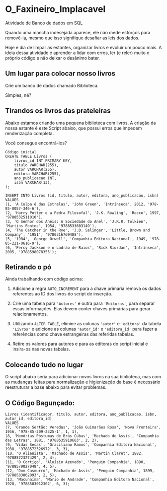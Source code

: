# O_Faxineiro_Implacavel
Atividade de Banco de dados em SQL

Quando uma mancha indesejada aparece, ele não mede esforços para removê-la, mesmo que isso signifique desafiar as leis dos dados.

Hoje é dia de limpar as estantes, organizar livros e evoluir um pouco mais. 
A ideia dessa atividade é aprender a lidar com erros, ler (e reler) muito o próprio código e não deixar o desânimo bater.

## Um lugar para colocar nosso livros 
Crie um banco de dados chamado Biblioteca.

Simples, né?

## Tirandos os livros das prateleiras
Abaixo estamos criando uma pequena biblioteca com livros. 
A criação da nossa estante é este Script abaixo, que possui erros que impedem renderização completa. 

Você consegue encontrá-los?

```
Código inicial
CREATE TABLE Livros (
    livros_id INT PRIMARY KEY,
    titulo VARCHAR(255),
    autor VARCHAR(255),
    editora VARCHAR(255),
    ano_publicacao INT,
    isbn VARCHAR(13),
);

INSERT INTO Livros (id, titulo, autor, editora, ano_publicacao, isbn) VALUES 
(1, 'A Culpa é das Estrelas', 'John Green', 'Intrínseca', 2012, '978-85-8057-346-6'),
(2, 'Harry Potter e a Pedra Filosofal', 'J.K. Rowling', 'Rocco', 1997, '9788532511010'),
(3, 'O Senhor dos Anéis: A Sociedade do Anel', 'J.R.R. Tolkien', 'Martins Fontes', 1954, '9788533603149'),
(4, 'The Catcher in the Rye', 'J.D. Salinger', 'Little, Brown and Company', '1951', '9780316769488'),
(5, '1984', 'George Orwell', 'Companhia Editora Nacional', 1949, '978-85-221-0616-9'),
(6, 'Percy Jackson e o Ladrão de Raios', 'Rick Riordan', 'Intrínseca', 2005, '9788598078355');
```

## Retirando o pó
Ainda trabalhando com código acima:


1. Adicione a regra `AUTO_INCREMENT` para a chave primária remova os dados referentes ao ID dos livros do script de inserção.

2. Crie uma tabela para `'Autores'` e outra para `'Editoras'`, para separar essas informações. Elas devem conter chaves primárias para gerar relacionamentos.

3. Utilizando `ALTER TABLE`, elimine as colunas `'autor'` e `'editora'` da tabela `'Livros'` e adicione as colunas `'autor_id'` e `'editora_id'` para fazer a referências como chave estrangeiras das referidas tabelas.

4. Retire os valores para autores e para as editoras do script inicial e insira-os nas novas tabelas. 

## Colocando tudo no lugar
O script abaixo seria para adicionar novos livros na sua biblioteca, mas com as mudanças feitas para normalização e higienização da base é necessário reestruturar a base abaixo para evitar problemas. 

## O Código Bagunçado:

```INSERT INTO 
Livros (identificador, titulo, autor, editora, ano_publicacao, isbn, autor_id, editora_id) 
VALUES 
(7, 'Grande Sertão: Veredas', 'João Guimarães Rosa', 'Nova Fronteira', 1956, '978-85-209-2325-1', 1, 1),
(8, 'Memórias Póstumas de Brás Cubas', 'Machado de Assis', 'Companhia das Letras', 1881, '9788535910663', 2, 2),
(9, 'Vidas Secas', 'Graciliano Ramos', 'Companhia Editora Nacional', 1938, '9788572326972', 3, 3),
(10, 'O Alienista', 'Machado de Assis', 'Martin Claret', 1882, '9788572327429', 2, 4),
(11, 'O Cortiço', 'Aluísio Azevedo', 'Penguin Companhia', 1890, '9788579027048', 4, 5),
(12, 'Dom Casmurro', 'Machado de Assis', 'Penguin Companhia', 1899, '9788583862093', 2, 5),
(13, 'Macunaíma', 'Mário de Andrade', 'Companhia Editora Nacional', 1928, '9788503012302', 6, 3);
```
